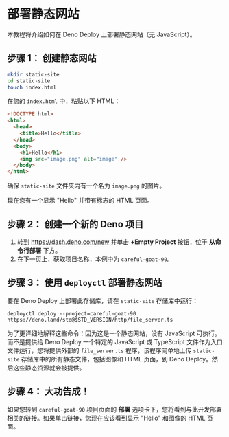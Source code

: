 # 部署静态网站

本教程将介绍如何在 Deno Deploy 上部署静态网站（无 JavaScript）。

## **步骤 1：** 创建静态网站

```sh
mkdir static-site
cd static-site
touch index.html
```

在您的 `index.html` 中，粘贴以下 HTML：

```html
<!DOCTYPE html>
<html>
  <head>
    <title>Hello</title>
  </head>
  <body>
    <h1>Hello</h1>
    <img src="image.png" alt="image" />
  </body>
</html>
```

确保 `static-site` 文件夹内有一个名为 `image.png` 的图片。

现在您有一个显示 "Hello" 并带有标志的 HTML 页面。

## **步骤 2：** 创建一个新的 Deno 项目

1. 转到 https://dash.deno.com/new 并单击 **+Empty Project** 按钮，位于
   **从命令行部署** 下方。
2. 在下一页上，获取项目名称，本例中为 `careful-goat-90`。

## **步骤 3：** 使用 `deployctl` 部署静态网站

要在 Deno Deploy 上部署此存储库，请在 `static-site` 存储库中运行：

```
deployctl deploy --project=careful-goat-90 https://deno.land/std@$STD_VERSION/http/file_server.ts
```

为了更详细地解释这些命令：因为这是一个静态网站，没有 JavaScript
可执行。而不是提供给 Deno Deploy 一个特定的 JavaScript 或 TypeScript
文件作为入口文件运行，您将提供外部的 `file_server.ts` 程序，该程序简单地上传
`static-site` 存储库中的所有静态文件，包括图像和 HTML 页面，到 Deno
Deploy。然后这些静态资源就会被提供。

## **步骤 4：** 大功告成！

如果您转到 `careful-goat-90` 项目页面的 **部署**
选项卡下，您将看到与此开发部署相关的链接。如果单击链接，您现在应该看到显示
"Hello" 和图像的 HTML 页面。
